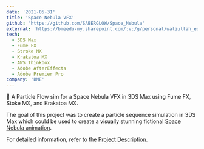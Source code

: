 ```yaml
---
date: '2021-05-31'
title: 'Space Nebula VFX'
github: 'https://github.com/SABERGLOW/Space_Nebula'
external: 'https://bmeedu-my.sharepoint.com/:v:/g/personal/waliullah_edu_bme_hu/EU5gwQ9w7KtJsP1OH_ao78ABg8uXYfKRmtfIzXcO5mNMTQ?e=3lvcUk'
tech:
  - 3DS Max
  - Fume FX
  - Stroke MX
  - Krakatoa MX
  - AWS Thinkbox
  - Adobe AfterEffects
  - Adobe Premier Pro
company: 'BME'
---
```


🌌 A Particle Flow sim for a Space Nebula VFX in 3DS Max using Fume FX, Stoke MX, and Krakatoa MX.

The goal of this project was to create a particle sequence simulation in 3DS Max which could be used to create a visually stunning fictional [Space Nebula animation](https://bmeedu-my.sharepoint.com/:v:/g/personal/waliullah_edu_bme_hu/EU5gwQ9w7KtJsP1OH_ao78ABg8uXYfKRmtfIzXcO5mNMTQ?e=3lvcUk).

For detailed information, refer to the [Project Description](https://github.com/SABERGLOW/Space_Nebula/blob/main/Project%20Description.pdf).
